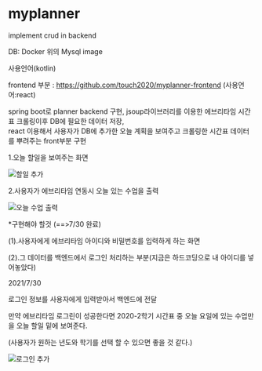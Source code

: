 # myplanner
implement crud in backend

DB: Docker 위의 Mysql image

사용언어(kotlin) 

frontend 부분 : https://github.com/touch2020/myplanner-frontend (사용언어:react)

spring boot로 planner backend 구현,
jsoup라이브러리를 이용한 에브리타임 시간표 크롤링이후 DB에 필요한 데이터 저장,  
react 이용해서 사용자가 DB에 추가한 오늘 계획을 보여주고 
크롤링한 시간표 데이터를 뿌려주는 front부분 구현

1.오늘 할일을 보여주는 화면

![할일 추가](https://user-images.githubusercontent.com/64405110/126056348-0de29db7-0004-4ecc-8896-e3fc27e6077f.PNG)

2.사용자가 에브리타임 연동시 오늘 있는 수업을 출력

![오늘 수업 출력](https://user-images.githubusercontent.com/64405110/126056372-db11673d-0430-459b-b97c-234dd29bd66b.PNG)


*구현해야 할것 (==>7/30 완료)

(1).사용자에게 에브리타임 아이디와 비밀번호를 입력하게 하는 화면

(2).그 데이터를 백엔드에서 로그인 처리하는 부분(지금은 하드코딩으로 내 아이디를 넣어놓았다)



2021/7/30

로그인 정보를 사용자에게 입력받아서 백엔드에 전달

만약 에브리타임 로그린이 성공한다면 2020-2학기 시간표 중 오늘 요일에 있는 수업만을 오늘 할일 밑에 보여준다.

(사용자가 원하는 년도와 학기를 선택 할 수 있으면 좋을 것 같다.) 

![로그인 추가](https://user-images.githubusercontent.com/64405110/127597011-83eb6106-1899-4d1d-8e99-8ee6795c80a2.PNG)










